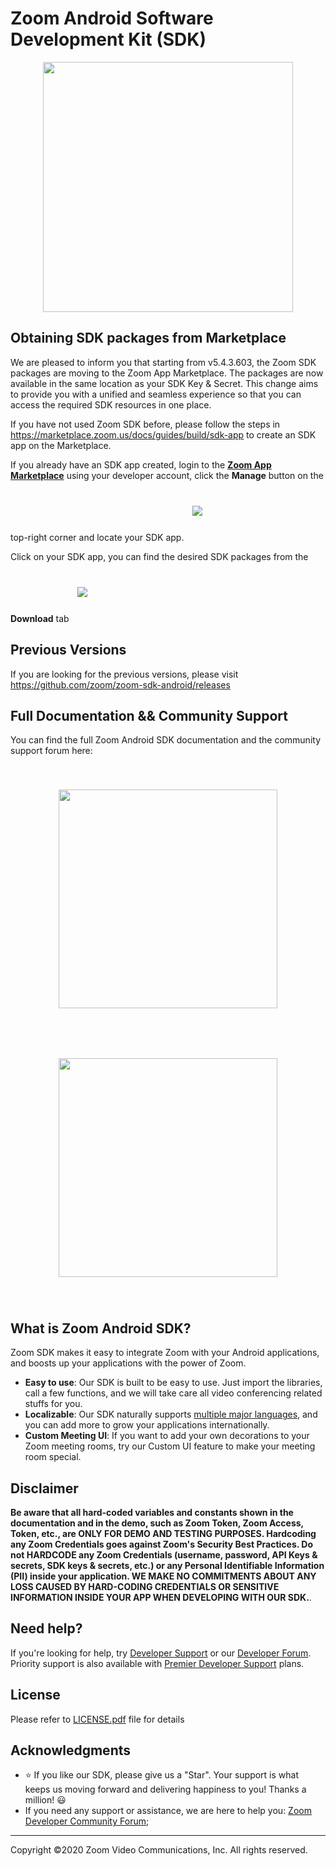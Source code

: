 # Zoom Android Software Development Kit (SDK)

<div align="center">
<img src="https://camo.githubusercontent.com/f819328f236e10c1a0bb7a157f34c2e141150285adbd38757ffc3af4ec824158/68747470733a2f2f73332e616d617a6f6e6177732e636f6d2f757365722d636f6e74656e742e73746f706c696768742e696f2f383938372f31353431303133303633363838" width="400px" max-height="400px" style="margin:auto;"/>
</div>

## Obtaining SDK packages from Marketplace

We are pleased to inform you that starting from v5.4.3.603, the Zoom SDK packages are moving to the Zoom App Marketplace. The packages are now available in the same location as your SDK Key & Secret. This change aims to provide you with a unified and seamless experience so that you can access the required SDK resources in one place. 

If you have not used Zoom SDK before, please follow the steps in https://marketplace.zoom.us/docs/guides/build/sdk-app to create an SDK app on the Marketplace.

If you already have an SDK app created, login to the **[Zoom App Marketplace](https://marketplace.zoom.us/)** using your developer account, click the **Manage** button on the top-right corner and locate your SDK app.
<img src="https://camo.githubusercontent.com/e1098d6fb90e936267717461ac4cd4a1b19a04656f71fcfeedac9f73a1a38f9e/68747470733a2f2f73332d75732d776573742d312e616d617a6f6e6177732e636f6d2f73646b2e7a6f6f6d2e75732f6d6b742d30312e706e67" style="margin:1vh 1vw;"/>

Click on your SDK app, you can find the desired SDK packages from the **Download** tab
<img src="https://camo.githubusercontent.com/11f73667b94414f4fd840513124b198d5c11a8677d9df4d84ab401c15831e32b/68747470733a2f2f73332d75732d776573742d312e616d617a6f6e6177732e636f6d2f73646b2e7a6f6f6d2e75732f6d6b742d30322e706e67" style="margin:1vh 1vw;"/>

## Previous Versions

If you are looking for the previous versions, please visit https://github.com/zoom/zoom-sdk-android/releases

## Full Documentation && Community Support
You can find the full Zoom Android SDK documentation and the community support forum here:
<div align="center">
   <a target="_blank" href="https://marketplace.zoom.us/docs/sdk/native-sdks/android" style="text-decoration:none">
   <img src="https://camo.githubusercontent.com/56cdfebcb6fd07b4f263a414bcdc075fa7cd6c6905057811bd0ca3235414b263/68747470733a2f2f73332d75732d776573742d312e616d617a6f6e6177732e636f6d2f73646b2e7a6f6f6d2e75732f446f632d627574746f6e2e706e67" width="350px" max-height="350px" style="margin:1vh 1vw;"/>
   </a>
   <a target="_blank" href="https://devforum.zoom.us/c/mobile-sdk" style="text-decoration:none">
   <img src="https://camo.githubusercontent.com/d785750e179aaf681e09e1b8dc8c26e86115255bce201fc8871e82a7eb4c7e5a/68747470733a2f2f73332d75732d776573742d312e616d617a6f6e6177732e636f6d2f73646b2e7a6f6f6d2e75732f466f72756d2d627574746f6e2e706e67" width="350px" max-height="350px" style="margin:1vh 1vw;"/>
   </a>
</div>

## What is Zoom Android SDK?

Zoom SDK makes it easy to integrate Zoom with your Android applications, and boosts up your applications with the power of Zoom.

* **Easy to use**: Our SDK is built to be easy to use. Just import the libraries, call a few functions, and we will take care all video conferencing related stuffs for you.
* **Localizable**: Our SDK naturally supports [multiple major languages](https://support.zoom.us/hc/en-us/articles/209982306-Change-your-language-on-Zoom), and you can add more to grow your applications internationally.
* **Custom Meeting UI**: If you want to add your own decorations to your Zoom meeting rooms, try our Custom UI feature to make your meeting room special.

## Disclaimer

**Be aware that all hard-coded variables and constants shown in the documentation and in the demo, such as Zoom Token, Zoom Access, Token, etc., are ONLY FOR DEMO AND TESTING PURPOSES. Hardcoding any Zoom Credentials goes against Zoom's Security Best Practices. Do not HARDCODE any Zoom Credentials (username, password, API Keys & secrets, SDK keys & secrets, etc.) or any Personal Identifiable Information (PII) inside your application. WE MAKE NO COMMITMENTS ABOUT ANY LOSS CAUSED BY HARD-CODING CREDENTIALS OR SENSITIVE INFORMATION INSIDE YOUR APP WHEN DEVELOPING WITH OUR SDK.**.

## Need help?

If you're looking for help, try [Developer Support](https://devsupport.zoom.us) or our [Developer Forum](https://devforum.zoom.us). Priority support is also available with [Premier Developer Support](https://zoom.us/docs/en-us/developer-support-plans.html) plans.

## License

Please refer to [LICENSE.pdf](LICENSE.pdf) file for details

## Acknowledgments

* :star: If you like our SDK, please give us a "Star". Your support is what keeps us moving forward and delivering happiness to you! Thanks a million! :smiley:
* If you need any support or assistance, we are here to help you: [Zoom Developer Community Forum](https://devforum.zoom.us/);

---
Copyright ©2020 Zoom Video Communications, Inc. All rights reserved.
